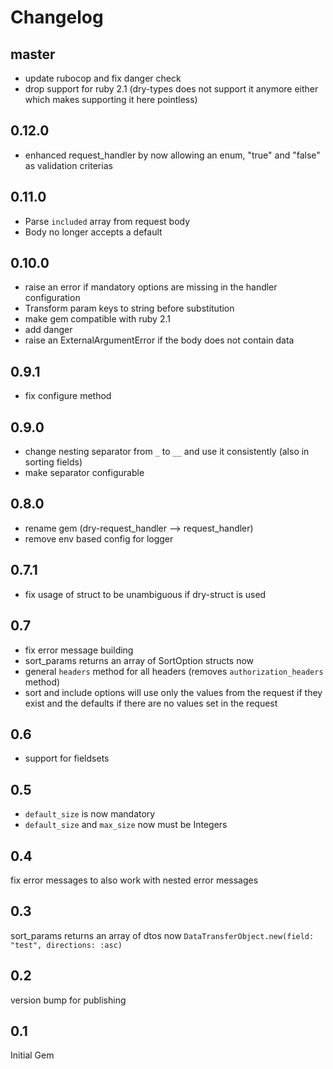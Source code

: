 Changelog
===

## master

- update rubocop and fix danger check
- drop support for ruby 2.1 (dry-types does not support it anymore either which makes supporting it here pointless)

## 0.12.0
- enhanced request_handler by now allowing an enum, "true" and "false" as validation criterias 

## 0.11.0

- Parse `included` array from request body
- Body no longer accepts a default

## 0.10.0

- raise an error if mandatory options are missing in the handler configuration
- Transform param keys to string before substitution
- make gem compatible with ruby 2.1
- add danger
- raise an ExternalArgumentError if the body does not contain data

## 0.9.1

- fix configure method

## 0.9.0

- change nesting separator from `_` to `__` and use it consistently (also in sorting fields)
- make separator configurable


## 0.8.0
- rename gem (dry-request_handler --> request_handler)
- remove env based config for logger

## 0.7.1

- fix usage of struct to be unambiguous if dry-struct is used

## 0.7

- fix error message building
- sort_params returns an array of SortOption structs now
- general `headers` method for all headers (removes `authorization_headers` method)
- sort and include options will use only the values from the request if they exist and the defaults if there are no values set in the request

## 0.6

- support for fieldsets

## 0.5

- `default_size` is now mandatory
- `default_size` and `max_size` now must be Integers

## 0.4

fix error messages to also work with nested error messages

## 0.3

sort_params returns an array of dtos now `DataTransferObject.new(field: "test", directions: :asc)`

## 0.2

version bump for publishing

## 0.1

Initial Gem
